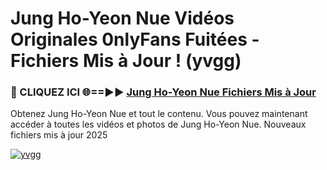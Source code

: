 # Jung Ho-Yeon Nue Vidéos Originales 0nlyFans Fuitées - Fichiers Mis à Jour ! (yvgg)

<h3>🔴 CLIQUEZ ICI 🌐==►► <a href="https://tinyurl.com/2pmr4ezf" rel="nofollow">Jung Ho-Yeon Nue Fichiers Mis à Jour</a></h3>

Obtenez Jung Ho-Yeon Nue et tout le contenu. Vous pouvez maintenant accéder à toutes les vidéos et photos de Jung Ho-Yeon Nue. Nouveaux fichiers mis à jour 2025

[![yvgg](https://i.imgur.com/6SNvagu.gif)](https://tinyurl.com/2pmr4ezf)
